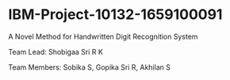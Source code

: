 # IBM-Project-10132-1659100091
A Novel Method for Handwritten Digit Recognition System

Team Lead: Shobigaa Sri R K

Team Members: Sobika S, Gopika Sri R, Akhilan S 
